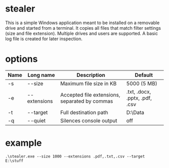 # stealer

This is a simple Windows application meant to be installed on a removable drive and started from a terminal.
It copies all files that match filter settings (size and file extension).
Multiple drives and users are supported. A basic log file is created for later inspection.

# options

| Name  | Long name    | Description                                   | Default                        |
|-------|--------------|-----------------------------------------------|--------------------------------|
| -s    | --size       | Maximum file size in KB                       | 5000 (5 MB)                    |
| -e    | --extensions | Accepted file extensions, separated by commas | .txt, .docx, .pptx, .pdf, .csv |
| -t    | --target     | Full destination path                         | D:\\Data                       |
| -q    | --quiet      | Silences console output                       | off                            |

# example
`.\stealer.exe --size 1000 --extensions .pdf,.txt,.csv --target E:\stuff`
